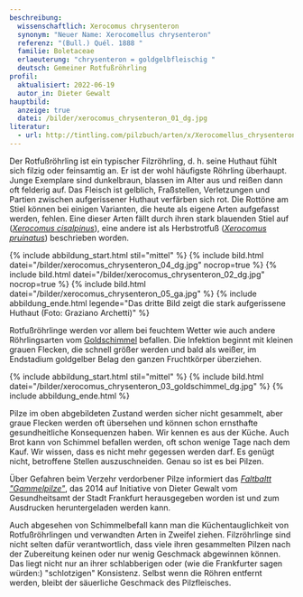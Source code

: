 ```yaml
---
beschreibung:
  wissenschaftlich: Xerocomus chrysenteron
  synonym: "Neuer Name: Xerocomellus chrysenteron"
  referenz: "(Bull.) Quél. 1888 "
  familie: Boletaceae
  erlaeuterung: "chrysenteron = goldgelbfleischig "
  deutsch: Gemeiner Rotfußröhrling
profil:
  aktualisiert: 2022-06-19
  autor_in: Dieter Gewalt
hauptbild:
  anzeige: true
  datei: /bilder/xerocomus_chrysenteron_01_dg.jpg
literatur:
  - url: http://tintling.com/pilzbuch/arten/x/Xerocomellus_chrysenteron.html
---
```

Der Rotfußröhrling ist ein typischer Filzröhrling, d. h. seine Huthaut fühlt sich filzig oder feinsamtig an. Er ist der wohl häufigste Röhrling überhaupt. Junge Exemplare sind  dunkelbraun, blassen im Alter aus und reißen dann oft felderig auf. Das Fleisch ist gelblich, Fraßstellen, Verletzungen und Partien zwischen aufgerissener Huthaut verfärben sich rot. Die Rottöne am Stiel können bei einigen Varianten, die heute als eigene Arten aufgefasst werden, fehlen. Eine dieser Arten fällt durch ihren stark blauenden Stiel auf (*[Xerocomus cisalpinus](/pilze/xerocomus-cisalpinus-starkblauender-rotfußröhrling)*), eine andere ist als Herbstrotfuß (*[Xerocomus pruinatus](/pilze/xerocomus-pruinatus-herbstrotfüßchen)*) beschrieben worden.

{% include abbildung_start.html stil="mittel" %}
{% include bild.html datei="/bilder/xerocomus_chrysenteron_04_dg.jpg" nocrop=true %}
{% include bild.html datei="/bilder/xerocomus_chrysenteron_02_dg.jpg" nocrop=true %}
{% include bild.html datei="/bilder/xerocomus_chrysenteron_05_ga.jpg" %}
{% include abbildung_ende.html legende="Das dritte Bild zeigt die stark aufgerissene Huthaut (Foto: Graziano Archetti)" %}

Rotfußröhrlinge werden vor allem bei feuchtem Wetter wie auch andere Röhrlingsarten vom [Goldschimmel](/pilze/hypomyces-chrysospermus-goldschimmel) befallen. Die Infektion beginnt mit kleinen grauen Flecken, die schnell größer werden und bald als weißer, im Endstadium goldgelber Belag den ganzen Fruchtkörper überziehen.

{% include abbildung_start.html stil="mittel" %}
{% include bild.html datei="/bilder/xerocomus_chrysenteron_03_goldschimmel_dg.jpg" %}
{% include abbildung_ende.html %}

Pilze im oben abgebildeten Zustand werden sicher nicht gesammelt, aber graue Flecken werden oft übersehen und können schon ernsthafte gesundheitliche Konsequenzen haben. Wir kennen es aus der Küche. Auch Brot kann von Schimmel befallen werden, oft schon wenige Tage nach dem Kauf. Wir wissen, dass es nicht mehr gegessen werden darf. Es genügt nicht, betroffene Stellen auszuschneiden. Genau so ist es bei Pilzen.

Über Gefahren beim Verzehr verdorbener Pilze informiert das *[Faltbaltt "Gammelpilze"](/assets/docs/Fundkorb.de-Gammelpilze.pdf)*, das 2014 auf Initiative von Dieter Gewalt vom Gesundheitsamt der Stadt Frankfurt herausgegeben worden ist und zum Ausdrucken heruntergeladen werden kann.

Auch abgesehen von Schimmelbefall kann man die Küchentauglichkeit von Rotfußröhrlingen und verwandten Arten in Zweifel ziehen. Filzröhrlinge sind nicht selten dafür verantwortlich, dass viele ihren gesammelten Pilzen nach der Zubereitung keinen oder nur wenig Geschmack abgewinnen können. Das liegt nicht nur an ihrer schlabberigen oder (wie die Frankfurter sagen würden:) "schlotzigen" Konsistenz. Selbst wenn die Röhren entfernt werden, bleibt der säuerliche Geschmack des Pilzfleisches.